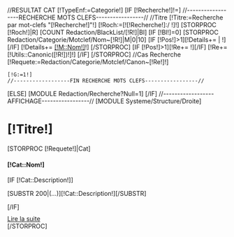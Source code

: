 //RESULTAT CAT 
[!TypeEnf:=Categorie!]
[IF [!Recherche!]!=]
	//------------------RECHERCHE MOTS CLEFS-----------------//
	//Titre
	[!Titre:=Recherche par mot-clefs "[!Recherche!]"!]
	[!Roch:=[![!Recherche!]:/ !]!]
	[STORPROC [!Roch!]|R]
		[COUNT Redaction/BlackList/[!R!]|Bl]
		[IF [!Bl!]=0]
			[STORPROC Redaction/Categorie/Motclef/Nom~[!R!]|M|0|10]
				[IF [!Pos!]>1][!Details+= | !][/IF]
				[!Details+= <a href="?Recherche=[!M::Nom!]">[!M::Nom!]</a>!]
			[/STORPROC]
			[IF [!Pos!]>1][!Re+= !][/IF]
			[!Re+=[!Utils::Canonic([!R!])!]!]
		[/IF]
	[/STORPROC]
	//Cas Recherche
	[!Requete:=Redaction/Categorie/Motclef/Canon~[!Re!]!]
	
	[!G:=1!]
	//------------------FIN RECHERCHE MOTS CLEFS-----------------//
[ELSE]
	[MODULE Redaction/Recherche?Null=1]
[/IF]
//------------------AFFICHAGE-----------------//
[MODULE Systeme/Structure/Droite]
<div id="Milieu">
	<h1>[!Titre!]</h1>
	[STORPROC [!Requete!]|Cat]
		<div class="Result">
			<h4>[!Cat::Nom!]</h4>
			[IF [!Cat::Description!]]	
				<p>[SUBSTR 200|(...)][!Cat::Description!][/SUBSTR]</p>
			[/IF]
			<a href="/Resultats-recherche/[!Cat::Url!]" title="Acc&eacute;der &agrave; la page" style="display:block;margin-top:10px;">Lire la suite</a>
		</div>
	[/STORPROC]
</div>
<div class="Clear"></div>


